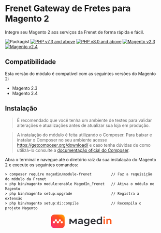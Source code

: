 # Frenet Gateway de Fretes para Magento 2
Integre seu Magento 2 aos serviços da Frenet de forma rápida e fácil.

![Packagist](https://img.shields.io/packagist/dt/frenet/frenet-magento2)
[![PHP v7.3 and above](https://img.shields.io/badge/php-v7.3%20and%20above-blue.svg)](http://www.php.net)
[![PHP v8.0 and above](https://img.shields.io/badge/php-v8.0%20and%20above-blue.svg)](http://www.php.net)
[![Magento v2.3](https://img.shields.io/badge/magento-v2.3-green.svg)](https://magento.com/)
[![Magento v2.4](https://img.shields.io/badge/magento-v2.4-green.svg)](https://magento.com/)

## Compatibilidade

Esta versão do módulo é compatível com as seguintes versões do Magento 2:

- Magento 2.3
- Magento 2.4

## Instalação
> É recomendado que você tenha um ambiente de testes para validar alterações e atualizações antes de atualizar sua loja em produção.

> A instalação do módulo é feita utilizando o Composer. Para baixar e instalar o Composer no seu ambiente acesse https://getcomposer.org/download/ e caso tenha dúvidas de como utilizá-lo consulte a [documentação oficial do Composer](https://getcomposer.org/doc/).

Abra o terminal e navegue até o diretório raíz da sua instalação do Magento 2 e execute os seguintes comandos:

```
> composer require magedin/module-frenet         // Faz a requisição do módulo da Frenet
> php bin/magento module:enable MagedIn_Frenet   // Ativa o módulo no Magento
> php bin/magento setup:upgrade                  // Registra a extensão
> php bin/magento setup:di:compile               // Recompila o projeto Magento
```

<div style="text-align: center;">
    <a href="https://github.com/magedin/magento2-module-frenet/">
        <img src="https://github.com/magedin/magento2-module-frenet/blob/2.4-develop/.github/images/magedin_logo.svg?raw=true" width="200" alt="MagedIn Technology"/>
    </a>
</div>
